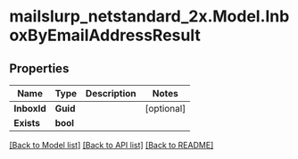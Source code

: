 # mailslurp_netstandard_2x.Model.InboxByEmailAddressResult

## Properties

Name | Type | Description | Notes
------------ | ------------- | ------------- | -------------
**InboxId** | **Guid** |  | [optional] 
**Exists** | **bool** |  | 

[[Back to Model list]](../README#documentation-for-models) [[Back to API list]](../README#documentation-for-api-endpoints) [[Back to README]](../README)

